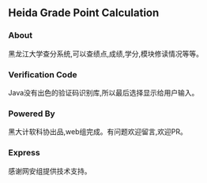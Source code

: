 ## Heida Grade Point Calculation

### About

黑龙江大学查分系统,可以查绩点,成绩,学分,模块修读情况等等。

### Verification Code

Java没有出色的验证码识别库,所以最后选择显示给用户输入。

### Powered By

黑大计软科协出品,web组完成。有问题欢迎留言,欢迎PR。

### Express

感谢网安组提供技术支持。

